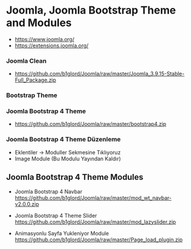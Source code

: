 # Joomla, Joomla Bootstrap Theme and Modules #
- https://www.joomla.org/
- https://extensions.joomla.org/

### Joomla Clean
- https://github.com/b1glord/Joomla/raw/master/Joomla_3.9.15-Stable-Full_Package.zip


### Bootstrap Theme

### Joomla Bootstrap 4 Theme
- https://github.com/b1glord/Joomla/raw/master/bootstrap4.zip

### Joomla Bootstrap 4 Theme Düzenleme
- Eklentiler -> Moduller Sekmesine Tıklıyoruz
- Image Module (Bu Modulu Yayından Kaldır)


## Joomla Bootstrap 4 Theme Modules

- Joomla Bootstrap 4 Navbar
https://github.com/b1glord/Joomla/raw/master/mod_wt_navbar-v2.0.0.zip

- Joomla Bootstrap 4 Theme Slider
https://github.com/b1glord/Joomla/raw/master/mod_lazyslider.zip

- Animasyonlu Sayfa Yukleniyor Module
https://github.com/b1glord/Joomla/raw/master/Page_load_plugin.zip

